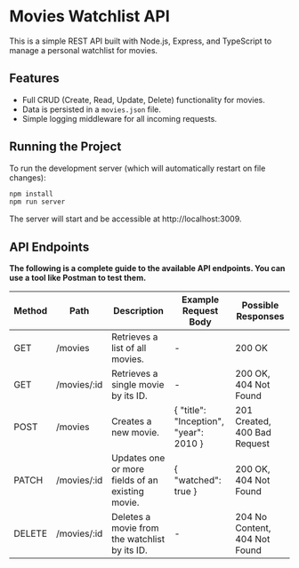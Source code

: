 # Movies Watchlist API

This is a simple REST API built with Node.js, Express, and TypeScript to manage a personal watchlist for movies.

## Features

- Full CRUD (Create, Read, Update, Delete) functionality for movies.
- Data is persisted in a `movies.json` file.
- Simple logging middleware for all incoming requests.

## Running the Project

To run the development server (which will automatically restart on file changes):

```bash
npm install
npm run server

```

The server will start and be accessible at http://localhost:3009.

## API Endpoints

**The following is a complete guide to the available API endpoints. You can use a tool like Postman to test them.**

| Method | Path        | Description                                      | Example Request Body                   | Possible Responses            |
| ------ | ----------- | ------------------------------------------------ | -------------------------------------- | ----------------------------- |
| GET    | /movies     | Retrieves a list of all movies.                  | -                                      | 200 OK                        |
| GET    | /movies/:id | Retrieves a single movie by its ID.              | -                                      | 200 OK, 404 Not Found         |
| POST   | /movies     | Creates a new movie.                             | { "title": "Inception", "year": 2010 } | 201 Created, 400 Bad Request  |
| PATCH  | /movies/:id | Updates one or more fields of an existing movie. | { "watched": true }                    | 200 OK, 404 Not Found         |
| DELETE | /movies/:id | Deletes a movie from the watchlist by its ID.    | -                                      | 204 No Content, 404 Not Found |
